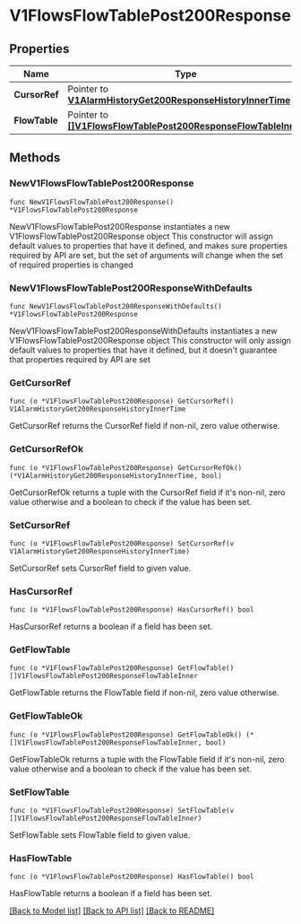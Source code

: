 # V1FlowsFlowTablePost200Response

## Properties

Name | Type | Description | Notes
------------ | ------------- | ------------- | -------------
**CursorRef** | Pointer to [**V1AlarmHistoryGet200ResponseHistoryInnerTime**](V1AlarmHistoryGet200ResponseHistoryInnerTime.md) |  | [optional] 
**FlowTable** | Pointer to [**[]V1FlowsFlowTablePost200ResponseFlowTableInner**](V1FlowsFlowTablePost200ResponseFlowTableInner.md) |  | [optional] 

## Methods

### NewV1FlowsFlowTablePost200Response

`func NewV1FlowsFlowTablePost200Response() *V1FlowsFlowTablePost200Response`

NewV1FlowsFlowTablePost200Response instantiates a new V1FlowsFlowTablePost200Response object
This constructor will assign default values to properties that have it defined,
and makes sure properties required by API are set, but the set of arguments
will change when the set of required properties is changed

### NewV1FlowsFlowTablePost200ResponseWithDefaults

`func NewV1FlowsFlowTablePost200ResponseWithDefaults() *V1FlowsFlowTablePost200Response`

NewV1FlowsFlowTablePost200ResponseWithDefaults instantiates a new V1FlowsFlowTablePost200Response object
This constructor will only assign default values to properties that have it defined,
but it doesn't guarantee that properties required by API are set

### GetCursorRef

`func (o *V1FlowsFlowTablePost200Response) GetCursorRef() V1AlarmHistoryGet200ResponseHistoryInnerTime`

GetCursorRef returns the CursorRef field if non-nil, zero value otherwise.

### GetCursorRefOk

`func (o *V1FlowsFlowTablePost200Response) GetCursorRefOk() (*V1AlarmHistoryGet200ResponseHistoryInnerTime, bool)`

GetCursorRefOk returns a tuple with the CursorRef field if it's non-nil, zero value otherwise
and a boolean to check if the value has been set.

### SetCursorRef

`func (o *V1FlowsFlowTablePost200Response) SetCursorRef(v V1AlarmHistoryGet200ResponseHistoryInnerTime)`

SetCursorRef sets CursorRef field to given value.

### HasCursorRef

`func (o *V1FlowsFlowTablePost200Response) HasCursorRef() bool`

HasCursorRef returns a boolean if a field has been set.

### GetFlowTable

`func (o *V1FlowsFlowTablePost200Response) GetFlowTable() []V1FlowsFlowTablePost200ResponseFlowTableInner`

GetFlowTable returns the FlowTable field if non-nil, zero value otherwise.

### GetFlowTableOk

`func (o *V1FlowsFlowTablePost200Response) GetFlowTableOk() (*[]V1FlowsFlowTablePost200ResponseFlowTableInner, bool)`

GetFlowTableOk returns a tuple with the FlowTable field if it's non-nil, zero value otherwise
and a boolean to check if the value has been set.

### SetFlowTable

`func (o *V1FlowsFlowTablePost200Response) SetFlowTable(v []V1FlowsFlowTablePost200ResponseFlowTableInner)`

SetFlowTable sets FlowTable field to given value.

### HasFlowTable

`func (o *V1FlowsFlowTablePost200Response) HasFlowTable() bool`

HasFlowTable returns a boolean if a field has been set.


[[Back to Model list]](../README.md#documentation-for-models) [[Back to API list]](../README.md#documentation-for-api-endpoints) [[Back to README]](../README.md)


